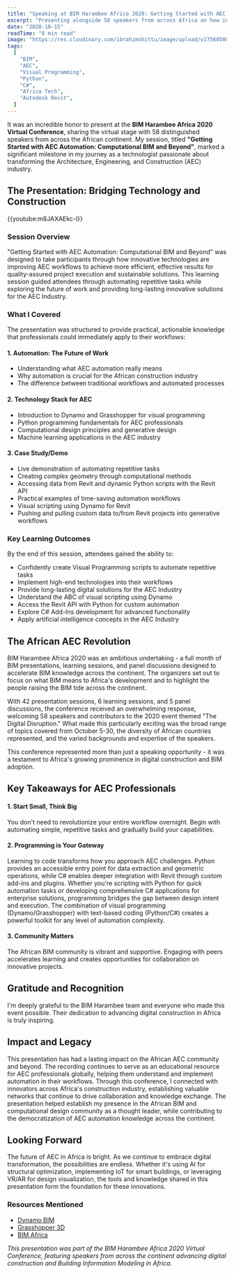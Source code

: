 ```yaml
---
title: "Speaking at BIM Harambee Africa 2020: Getting Started with AEC Automation"
excerpt: "Presenting alongside 58 speakers from across Africa on how innovative technologies are transforming AEC workflows through automation, computational BIM, and AI-driven solutions for the construction industry"
date: "2020-10-15"
readTime: "8 min read"
image: "https://res.cloudinary.com/ibrahimshittu/image/upload/v1756050000/bim-harambee-speaker.jpg"
tags:
  [
    "BIM",
    "AEC",
    "Visual Programming",
    "Python",
    "C#",
    "Africa Tech",
    "Autodesk Revit",
  ]
---
```


It was an incredible honor to present at the **BIM Harambee Africa 2020 Virtual Conference**, sharing the virtual stage with 58 distinguished speakers from across the African continent. My session, titled **"Getting Started with AEC Automation: Computational BIM and Beyond"**, marked a significant milestone in my journey as a technologist passionate about transforming the Architecture, Engineering, and Construction (AEC) industry.

## The Presentation: Bridging Technology and Construction

{{youtube:m8JAXAEkc-I}}

### Session Overview

"Getting Started with AEC Automation: Computational BIM and Beyond" was designed to take participants through how innovative technologies are improving AEC workflows to achieve more efficient, effective results for quality-assured project execution and sustainable solutions. This learning session guided attendees through automating repetitive tasks while exploring the future of work and providing long-lasting innovative solutions for the AEC Industry.

### What I Covered

The presentation was structured to provide practical, actionable knowledge that professionals could immediately apply to their workflows:

#### 1. Automation: The Future of Work

- Understanding what AEC automation really means
- Why automation is crucial for the African construction industry
- The difference between traditional workflows and automated processes

#### 2. Technology Stack for AEC

- Introduction to Dynamo and Grasshopper for visual programming
- Python programming fundamentals for AEC professionals
- Computational design principles and generative design
- Machine learning applications in the AEC industry

#### 3. Case Study/Demo

- Live demonstration of automating repetitive tasks
- Creating complex geometry through computational methods
- Accessing data from Revit and dynamic Python scripts with the Revit API
- Practical examples of time-saving automation workflows
- Visual scripting using Dynamo for Revit
- Pushing and pulling custom data to/from Revit projects into generative workflows

### Key Learning Outcomes

By the end of this session, attendees gained the ability to:

- Confidently create Visual Programming scripts to automate repetitive tasks
- Implement high-end technologies into their workflows
- Provide long-lasting digital solutions for the AEC Industry
- Understand the ABC of visual scripting using Dynamo
- Access the Revit API with Python for custom automation
- Explore C# Add-Ins development for advanced functionality
- Apply artificial intelligence concepts in the AEC Industry

## The African AEC Revolution

BIM Harambee Africa 2020 was an ambitious undertaking - a full month of BIM presentations, learning sessions, and panel discussions designed to accelerate BIM knowledge across the continent. The organizers set out to focus on what BIM means to Africa's development and to highlight the people raising the BIM tide across the continent.

With 42 presentation sessions, 6 learning sessions, and 5 panel discussions, the conference received an overwhelming response, welcoming 58 speakers and contributors to the 2020 event themed "The Digital Disruption." What made this particularly exciting was the broad range of topics covered from October 5-30, the diversity of African countries represented, and the varied backgrounds and expertise of the speakers.

This conference represented more than just a speaking opportunity - it was a testament to Africa's growing prominence in digital construction and BIM adoption.

## Key Takeaways for AEC Professionals

#### 1. Start Small, Think Big

You don't need to revolutionize your entire workflow overnight. Begin with automating simple, repetitive tasks and gradually build your capabilities.

#### 2. Programming is Your Gateway

Learning to code transforms how you approach AEC challenges. Python provides an accessible entry point for data extraction and geometric operations, while C# enables deeper integration with Revit through custom add-ins and plugins. Whether you're scripting with Python for quick automation tasks or developing comprehensive C# applications for enterprise solutions, programming bridges the gap between design intent and execution. The combination of visual programming (Dynamo/Grasshopper) with text-based coding (Python/C#) creates a powerful toolkit for any level of automation complexity.

#### 3. Community Matters

The African BIM community is vibrant and supportive. Engaging with peers accelerates learning and creates opportunities for collaboration on innovative projects.

## Gratitude and Recognition

I'm deeply grateful to the BIM Harambee team and everyone who made this event possible. Their dedication to advancing digital construction in Africa is truly inspiring.

## Impact and Legacy

This presentation has had a lasting impact on the African AEC community and beyond. The recording continues to serve as an educational resource for AEC professionals globally, helping them understand and implement automation in their workflows. Through this conference, I connected with innovators across Africa's construction industry, establishing valuable networks that continue to drive collaboration and knowledge exchange. The presentation helped establish my presence in the African BIM and computational design community as a thought leader, while contributing to the democratization of AEC automation knowledge across the continent.

## Looking Forward

The future of AEC in Africa is bright. As we continue to embrace digital transformation, the possibilities are endless. Whether it's using AI for structural optimization, implementing IoT for smart buildings, or leveraging VR/AR for design visualization, the tools and knowledge shared in this presentation form the foundation for these innovations.

### Resources Mentioned

- [Dynamo BIM](https://dynamobim.org/)
- [Grasshopper 3D](https://www.grasshopper3d.com/)
- [BIM Africa](https://bimafrica.org/)

_This presentation was part of the BIM Harambee Africa 2020 Virtual Conference, featuring speakers from across the continent advancing digital construction and Building Information Modeling in Africa._
